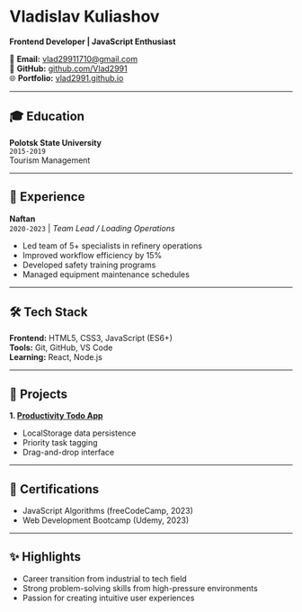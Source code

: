 # Vladislav Kuliashov  
**Frontend Developer | JavaScript Enthusiast**  

📧 **Email:** vlad29911710@gmail.com  
🔗 **GitHub:** [github.com/Vlad2991](https://github.com/Vlad2991)  
🌐 **Portfolio:** [vlad2991.github.io](https://vlad2991.github.io)  

---

## 🎓 Education  
**Polotsk State University**  
`2015-2019`  
Tourism Management  

---

## 💼 Experience  

**Naftan**  
`2020-2023` | *Team Lead / Loading Operations*  
- Led team of 5+ specialists in refinery operations  
- Improved workflow efficiency by 15%  
- Developed safety training programs  
- Managed equipment maintenance schedules  

---

## 🛠 Tech Stack  
**Frontend:** HTML5, CSS3, JavaScript (ES6+)  
**Tools:** Git, GitHub, VS Code  
**Learning:** React, Node.js  

---

## 🚀 Projects  
**1. [Productivity Todo App](https://github.com/Vlad2991/todo-app)**  
- LocalStorage data persistence  
- Priority task tagging  
- Drag-and-drop interface  

---

## 📜 Certifications  
- JavaScript Algorithms (freeCodeCamp, 2023)  
- Web Development Bootcamp (Udemy, 2023)  

---

## ✨ Highlights  
- Career transition from industrial to tech field  
- Strong problem-solving skills from high-pressure environments  
- Passion for creating intuitive user experiences 